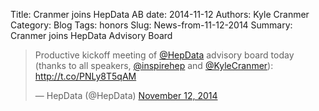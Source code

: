 Title: Cranmer joins HepData AB
date: 2014-11-12
Authors: Kyle Cranmer
Category: Blog
Tags: honors
Slug: News-from-11-12-2014
Summary:  Cranmer joins HepData Advisory Board

 
<blockquote class="twitter-tweet" data-partner="tweetdeck"><p>Productive kickoff meeting of <a href="https://twitter.com/HepData">@HepData</a> advisory board today (thanks to all speakers, <a href="https://twitter.com/inspirehep">@inspirehep</a> and <a href="https://twitter.com/KyleCranmer">@KyleCranmer</a>): <a href="http://t.co/PNLy8T5qAM">http://t.co/PNLy8T5qAM</a></p>&mdash; HepData (@HepData) <a href="https://twitter.com/HepData/status/532564996644163587">November 12, 2014</a></blockquote>
<script async src="//platform.twitter.com/widgets.js" charset="utf-8"></script>
